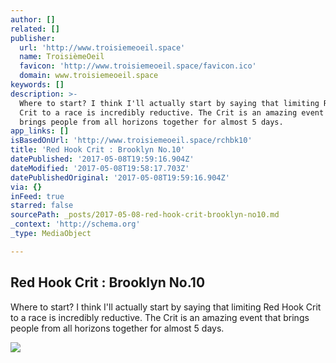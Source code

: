 ```yaml
---
author: []
related: []
publisher:
  url: 'http://www.troisiemeoeil.space'
  name: TroisièmeOeil
  favicon: 'http://www.troisiemeoeil.space/favicon.ico'
  domain: www.troisiemeoeil.space
keywords: []
description: >-
  Where to start? I think I'll actually start by saying that limiting Red Hook
  Crit to a race is incredibly reductive. The Crit is an amazing event that
  brings people from all horizons together for almost 5 days.
app_links: []
isBasedOnUrl: 'http://www.troisiemeoeil.space/rchbk10'
title: 'Red Hook Crit : Brooklyn No.10'
datePublished: '2017-05-08T19:59:16.904Z'
dateModified: '2017-05-08T19:58:17.703Z'
datePublishedOriginal: '2017-05-08T19:59:16.904Z'
via: {}
inFeed: true
starred: false
sourcePath: _posts/2017-05-08-red-hook-crit-brooklyn-no10.md
_context: 'http://schema.org'
_type: MediaObject

---
```

<article style=""><h1>Red Hook Crit : Brooklyn No.10</h1><p>Where to start? I think I'll actually start by saying that limiting Red Hook Crit to a race is incredibly reductive. The Crit is an amazing event that brings people from all horizons together for almost 5 days.</p><img src="https://static1.squarespace.com/static/541cc378e4b02b592c3abc52/590f9288579fb370d4bebebc/590f9299bf629ae112c5bcb6/1494192808242/GOPH3321.jpg" /></article>